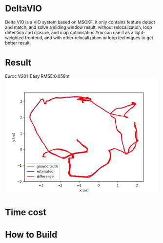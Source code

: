 # DeltaVIO
Delta VIO is a VIO system based on MSCKF, it only contains feature detect and match, and solve a sliding window result,
without relocalization, loop detection and closure, and map optimisation.You can use it as a light-weighted frontend,
and with other relocalization or loop techniques to get better result.

# Result
Euroc V201_Easy RMSE:0.058m
![result](https://github.com/fhal2d/DeltaVIO/blob/master/result.png)



# Time cost


# How to Build
